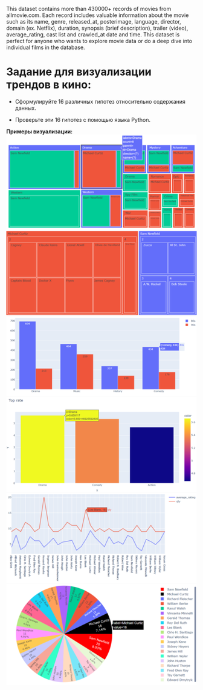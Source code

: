 This dataset contains more than 430000+ records of movies from allmovie.com. Each record includes valuable information about the movie such as its name, genre, released_at, posterimage, language, director, domain (ex. Netflix), duration, synopsis (brief description), trailer (video), average_rating, cast list and crawled_at date and time.
This dataset is perfect for anyone who wants to explore movie data or do a deep dive into individual films in the database.

# Задание для визуализации трендов в кино:

- Сформулируйте 16 различных гипотез относительно содержания данных.

- Проверьте эти 16 гипотез с помощью языка Python.

**Примеры визуализации:**
![Иллюстрация к проекту](https://github.com/ivanChuhonin/PDA_lab/raw/main/photos_vis/2024-05-06_13-09-33.png)
![Иллюстрация к проекту](https://github.com/ivanChuhonin/PDA_lab/raw/main/photos_vis/2024-05-06_13-12-31.png)
![Иллюстрация к проекту](https://github.com/ivanChuhonin/PDA_lab/raw/main/photos_vis/2024-05-06_13-13-17.png)
![Иллюстрация к проекту](https://github.com/ivanChuhonin/PDA_lab/raw/main/photos_vis/2024-05-06_13-13-46.png)
![Иллюстрация к проекту](https://github.com/ivanChuhonin/PDA_lab/raw/main/photos_vis/2024-05-06_13-14-21.png)
![Иллюстрация к проекту](https://github.com/ivanChuhonin/PDA_lab/raw/main/photos_vis/2024-05-06_13-14-57.png)
